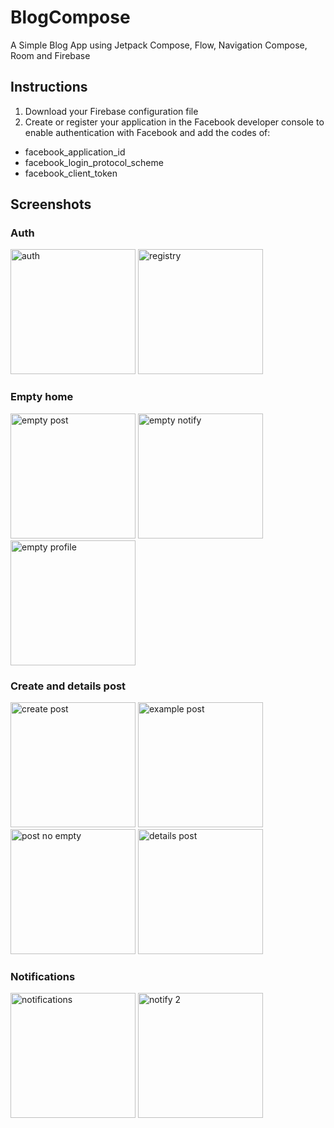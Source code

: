 # BlogCompose
A Simple Blog App using Jetpack Compose, Flow, Navigation Compose, Room and Firebase

## Instructions
1. Download your Firebase configuration file
2. Create or register your application in the Facebook developer console to enable authentication with Facebook and add the codes of:

* facebook_application_id
* facebook_login_protocol_scheme
* facebook_client_token

## Screenshots
### Auth
<p>
  <img src="https://i.imgur.com/oI9IObR.png" alt="auth" width="200"/>
  <img src="https://i.imgur.com/oza8oUO.png" alt="registry" width="200"/>
 </p>

### Empty home

<p>
  <img src="https://i.imgur.com/q2PgiuQ.png" alt="empty post" width="200"/>
  <img src="https://i.imgur.com/A9EV78Z.png" alt="empty notify" width="200"/>
  <img src="https://i.imgur.com/cE2btGx.png" alt="empty profile" width="200"/>
</p>

### Create and details post

<p>
  <img src="https://i.imgur.com/DOY6EBI.png" alt="create post" width="200"/>
  <img src="https://i.imgur.com/1OwN5p6.png" alt="example post" width="200"/>
  <img src="https://i.imgur.com/e4vytt6.png" alt="post no empty" width="200"/>
  <img src="https://i.imgur.com/MxMngxx.png" alt="details post" width="200"/>
</p>

### Notifications
<p>
  <img src="https://i.imgur.com/8pxdMTn.png" alt="notifications" width="200"/>
  <img src="https://i.imgur.com/oAfYX3h.png" alt="notify 2" width="200"/>
</p>
